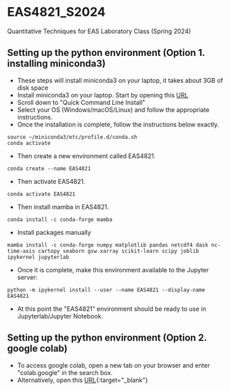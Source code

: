 # EAS4821_S2024
Quantitative Techniques for EAS Laboratory Class (Spring 2024)

## Setting up the python environment (Option 1. installing miniconda3) 
  - These steps will install miniconda3 on your laptop, it takes about 3GB of disk space 
  - Install miniconda3 on your laptop. Start by opening this <a href="https://docs.conda.io/projects/miniconda/en/latest/" target="_blank">URL</a> 
  - Scroll down to "Quick Command Line Install"
  - Select your OS (Windows/macOS/Linux) and follow the appropriate instructions.
  - Once the installation is complete, follow the instructions below exactly. 
```
source ~/miniconda3/etc/profile.d/conda.sh
conda activate
```
  - Then create a new environment called EAS4821.  
```
conda create --name EAS4821
```
  - Then activate EAS4821.
```
conda activate EAS4821
```
  - Then install mamba in EAS4821.
```
conda install -c conda-forge mamba
```
  - Install packages manually
```
mamba install -c conda-forge numpy matplotlib pandas netcdf4 dask nc-time-axis cartopy seaborn gsw xarray scikit-learn scipy joblib ipykernel jupyterlab
```
  - Once it is complete, make this environment available to the Jupyter server:
```
python -m ipykernel install --user --name EAS4821 --display-name EAS4821
```
  - At this point the "EAS4821" environment should be ready to use in Jupyterlab/Jupyter Notebook. 

## Setting up the python environment (Option 2. google colab) 
  - To access google colab, open a new tab on your browser and enter "colab.google" in the search box. 
  - Alternatively, open this [URL](https://colab.google/){:target="_blank"} 
